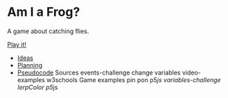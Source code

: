 # Am I a Frog?

A game about catching flies.

[Play it!](https://pippinbarr.github.io/cart253-examples/topics/making/frogfrogfrog/index.html)

- [Ideas](./ideas.md)
- [Planning](./planning.md)
- [Pseudocode](./pseudocode.md)
Sources
events-challenge 
change variables video-examples
w3schools Game examples
pin pon p5*js
variables-challenge
lerpColor p5*js